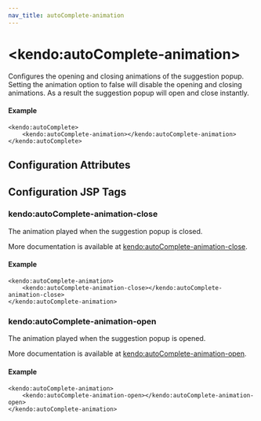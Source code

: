 ```yaml
---
nav_title: autoComplete-animation
---
```


# \<kendo:autoComplete-animation\>

Configures the opening and closing animations of the suggestion popup. Setting the animation option to false will disable the opening and closing animations. As a result the suggestion popup will open and close instantly.

#### Example
    <kendo:autoComplete>
        <kendo:autoComplete-animation></kendo:autoComplete-animation>
    </kendo:autoComplete>

## Configuration Attributes


##  Configuration JSP Tags

### kendo:autoComplete-animation-close

The animation played when the suggestion popup is closed.

More documentation is available at [kendo:autoComplete-animation-close](/kendo-ui/api/wrappers/jsp/autocomplete/animation-close).

#### Example

    <kendo:autoComplete-animation>
        <kendo:autoComplete-animation-close></kendo:autoComplete-animation-close>
    </kendo:autoComplete-animation>

### kendo:autoComplete-animation-open

The animation played when the suggestion popup is opened.

More documentation is available at [kendo:autoComplete-animation-open](/kendo-ui/api/wrappers/jsp/autocomplete/animation-open).

#### Example

    <kendo:autoComplete-animation>
        <kendo:autoComplete-animation-open></kendo:autoComplete-animation-open>
    </kendo:autoComplete-animation>

